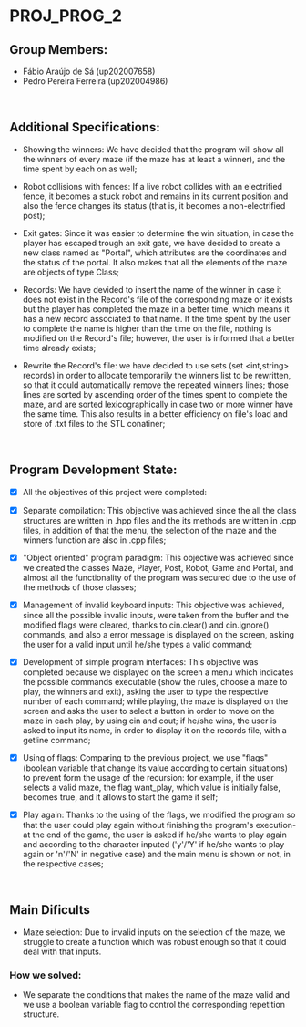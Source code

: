 # PROJ_PROG_2

## Group Members:

- Fábio Araújo de Sá (up202007658)
- Pedro Pereira Ferreira (up202004986)

<br>

## Additional Specifications:

- Showing the winners: We have decided that the program will show all the winners of every maze (if the maze has at least a winner), and the time spent by each on as well;

- Robot collisions with fences: If a live robot collides with an electrified fence, it becomes a stuck robot and remains in its current position and also the fence changes its status (that is, it becomes a non-electrified post);

- Exit gates: Since it was easier to determine the win situation, in case the player has escaped trough an exit gate, we have decided to create a new class named as "Portal", which attributes are the coordinates and the status of the portal. It also makes that all the elements of the maze are objects of type Class;

- Records: We have devided to insert the name of the winner in case it does not exist in the Record's file of the corresponding maze or it exists but the player has completed the maze in a better time, which means it has a new record associated to that name. If the time spent by the user to complete the name is higher than the time on the file, nothing is modified on the Record's file; however, the user is informed that a better time already exists;

- Rewrite the Record's file: we have decided to use sets (set <int,string> records) in order to allocate temporarily the winners list to be rewritten, so that it could automatically remove the repeated winners lines; those lines are sorted by ascending order of the times spent to complete the maze, and are sorted lexicographically in case two or more winner have the same time. This also results in a better efficiency on file's load and store of .txt files to the STL conatiner;

<br>

## Program Development State:

- [X] All the objectives of this project were completed:

- [X] Separate compilation: This objective was achieved since the all the class structures are written in .hpp files and the its methods are written in .cpp files, in addition of that the menu, the selection of the maze and the winners function are also in .cpp files;

- [X] "Object oriented" program paradigm: This objective was achieved since we created the classes Maze, Player, Post, Robot, Game and Portal, and almost all the functionality of the program was secured due to the use of the methods of those classes;

- [X] Management of invalid keyboard inputs: This objective was achieved, since all the possible invalid inputs, were taken from the buffer and the modified flags were cleared, thanks to cin.clear() and cin.ignore() commands, and also a error message is displayed on the screen, asking the user for a valid input until he/she types a valid command;

- [X] Development of simple program interfaces: This objective was completed because we displayed on the screen a menu which indicates the possible commands executable (show the rules, choose a maze to play, the winners and exit), asking the user to type the respective number of each command; while playing, the maze is displayed on the screen and asks the user to select a button in order to move on the maze in each play, by using cin and cout; if he/she wins, the user is asked to input its name, in order to display it on the records file, with a getline command;

- [X] Using of flags: Comparing to the previous project, we use "flags" (boolean variable that change its value according to certain situations) to prevent form the usage of the recursion: for example, if the user selects a valid maze, the flag want_play, which value is initially false, becomes true, and it allows to start the game it self;

- [X] Play again: Thanks to the using of the flags, we modified the program so that the user could play again without finishing the program's execution- at the end of the game, the user is asked if he/she wants to play again and according to the character inputed ('y'/'Y' if he/she wants to play again or 'n'/'N' in negative case) and the main menu is shown or not, in the respective cases;

<br>

## Main Dificults

- Maze selection: Due to invalid inputs on the selection of the maze, we struggle to create a function which was robust enough so that it could deal with that inputs.

### How we solved:

- We separate the conditions that makes the name of the maze valid and we use a boolean variable flag to control the corresponding repetition structure.

<br>